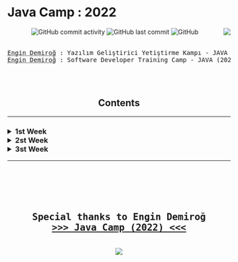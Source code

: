 <h1> Java Camp : 2022 </h1>
<div align="center" width="100%">

<img alt="GitHub commit activity" src="https://img.shields.io/github/commit-activity/w/oncado86/JavaCamp_2022?label=Commit%20Activity&style=plastic">
<img alt="GitHub last commit" src="https://img.shields.io/github/last-commit/oncado86/JavaCamp_2022?label=Last%20Commit&style=plastic">
<img alt="GitHub" src="https://img.shields.io/github/license/oncado86/JavaCamp_2022?label=License&style=plastic">
<img align="right" src="https://visitor-badge.laobi.icu/badge?page_id=oncado86.JavaCamp_2022&right_color=lightgrey&format=true&left_text=My%20Page%20Visitors">
<br>
<br>
<pre>
<abbr title="Eğitmen">Engin Demiroğ</abbr> : Yazılım Geliştirici Yetiştirme Kampı - JAVA (2022)
<abbr title="Instructor">Engin Demiroğ</abbr> : Software Developer Training Camp - JAVA (2022)
</pre>
<br>
<br>
<h2>Contents</h2>
<hr>
<h3>
<div align="left">
<!--Week1-->
<details>
<summary> 1st Week</summary>
<ul>
    <li>
        <details>
            <summary> Education</summary>
                <ul>
                    <li>
                        <a href="https://github.com/oncado86/JavaCamp_2022/tree/JavaCamp2022/Day1/Education/Intro" target="_blank">Intro</a>
                    </li>
                </ul>
        </details>
    </li>
    <li>
        <details>
            <summary> Homeworks</summary>
                <ul>
                    <li>
                        <a href="https://github.com/oncado86/JavaCamp_2022/tree/JavaCamp2022/Day1/Homeworks/h01_HelloWorld" target="_blank">Hello World!</a>
                    </li>
                    <li>
                        <a href="https://github.com/oncado86/JavaCamp_2022/tree/JavaCamp2022/Day1/Homeworks/h02_Variables" target="_blank">Variables</a>
                    </li>
                    <li>
                        <a href="https://github.com/oncado86/JavaCamp_2022/tree/JavaCamp2022/Day1/Homeworks/h03_DataTypes" target="_blank">Data Types</a>
                    </li>
                    <li>
                        <a href="https://github.com/oncado86/JavaCamp_2022/tree/JavaCamp2022/Day1/Homeworks/h04_Conditionals" target="_blank">Conditionals</a>
                    </li>
                    <ul>
                    <li>
                        <a href="https://github.com/oncado86/JavaCamp_2022/tree/JavaCamp2022/Day1/Homeworks/h05_RecapDemo1" target="_blank">Recap Demo 1</a>
                    </li>
                    </ul>
                    <li>
                        <a href="https://github.com/oncado86/JavaCamp_2022/tree/JavaCamp2022/Day1/Homeworks/h06_SwitchDemo" target="_blank">Switch Demo</a>
                    </li>
                    <li>
                        <a href="https://github.com/oncado86/JavaCamp_2022/tree/JavaCamp2022/Day1/Homeworks/h07_LoopDemo" target="_blank">Loop Demo</a>
                    </li>
                    <li>
                        <a href="https://github.com/oncado86/JavaCamp_2022/tree/JavaCamp2022/Day1/Homeworks/h08_ArraysDemo" target="_blank">Arrays Demo</a>
                    </li>
                    <ul>
                    <li>
                        <a href="https://github.com/oncado86/JavaCamp_2022/tree/JavaCamp2022/Day1/Homeworks/h09_RecapDemo2" target="_blank">Recap Demo 2</a>
                    </li>
                    </ul>
                    <li>
                        <a href="https://github.com/oncado86/JavaCamp_2022/tree/JavaCamp2022/Day1/Homeworks/h10_MultiDimensionalArrayDemo" target="_blank">Multi Dimensional Array Demo</a>
                    </li>
                    <li>
                        <a href="https://github.com/oncado86/JavaCamp_2022/tree/JavaCamp2022/Day1/Homeworks/h11_StringsDemo" target="_blank">Strings Demo</a>
                    </li>
                    <li>
                        <a href="https://github.com/oncado86/JavaCamp_2022/tree/JavaCamp2022/Day1/Homeworks/h12_StringsDemo2" target="_blank">Strings Demo 2</a>
                    </li>
                    <li>
                    Mini-Projects:
                    </li>
                        <ul>
                            <li>
                                <a href="https://github.com/oncado86/JavaCamp_2022/tree/JavaCamp2022/Day1/Homeworks/h13_MiniProjeAsalSayi" target="_blank">Prime Number</a>
                            </li>
                        <li>
                            <a href="https://github.com/oncado86/JavaCamp_2022/tree/JavaCamp2022/Day1/Homeworks/h14_MiniProjeSesliHarf" target="_blank">Vowel</a>
                        </li>
                        <li>
                            <a href="https://github.com/oncado86/JavaCamp_2022/tree/JavaCamp2022/Day1/Homeworks/h15_MiniProjeMukemmelSayi" target="_blank">Perfect Number</a>
                        </li>
                        <li>
                            <a href="https://github.com/oncado86/JavaCamp_2022/tree/JavaCamp2022/Day1/Homeworks/h16_miniProjeArkadasSayilar" target="_blank">Friend Numbers</a>
                        </li>
                        <li>
                            <a href="https://github.com/oncado86/JavaCamp_2022/tree/JavaCamp2022/Day1/Homeworks/h17_MiniProjeSayiBulma" target="_blank">Is the number on the list?</a>
                        </li>
                    </ul>
                </ul>
        </details>
    </li>
</ul>
</details>
<!--Week2-->
<details>
<summary> 2st Week</summary>
<ul>
    <li>
        <details>
            <summary> Education</summary>
                <ul>
                    <li>
                        <a href="https://github.com/oncado86/JavaCamp_2022/tree/JavaCamp2022/Day2/Education/OOP_1" target="_blank">OOP : Object-Oriented Programming</a>
                    </li>
                </ul>
        </details>
    </li>
    <li>
        <details>
            <summary> Homeworks</summary>
            <ul>
                <li>
                    <a href ="https://github.com/oncado86/JavaCamp_2022/tree/JavaCamp2022/Day2/Homeworks/h01_Methods" target="_blank">Methods</a>
                </li>
                <li>
                    <a href ="https://github.com/oncado86/JavaCamp_2022/tree/JavaCamp2022/Day2/Homeworks/h02_Methods2" target="_blank">Methods 2</a>
                </li>
                <li>
                    <a href ="https://github.com/oncado86/JavaCamp_2022/tree/JavaCamp2022/Day2/Homeworks/h03_VariableArguments" target="_blank">Variable Arguments</a>
                </li>
                <li>
                    <a href ="https://github.com/oncado86/JavaCamp_2022/tree/JavaCamp2022/Day2/Homeworks/h04_Classes" target="_blank">Classes</a>
                </li>
                <ul>
                    <li>
                        <a href ="https://github.com/oncado86/JavaCamp_2022/tree/JavaCamp2022/Day2/Homeworks/h05_RecapDemo_Classes" target="_blank">Recap Demo</a>
                    </li>
                </ul>
                <li>
                    <a href ="https://github.com/oncado86/JavaCamp_2022/tree/JavaCamp2022/Day2/Homeworks/h06_ClassesWithAttributes_GetterSetter_Constructor" target="_blank">Classes With Attributes & Getter-Setter & Constructor</a>
                </li>
                <li>
                    <a href ="https://github.com/oncado86/JavaCamp_2022/tree/JavaCamp2022/Day2/Homeworks/h07_MethodOverloading" target="_blank">Method Overloading</a>
                </li>
                <li>
                    <a href ="https://github.com/oncado86/JavaCamp_2022/tree/JavaCamp2022/Day2/Homeworks/h08_Inheritance" target="_blank">Inheritance</a>
                </li>
                <li>
                    <a href ="https://github.com/oncado86/JavaCamp_2022/tree/JavaCamp2022/Day2/Homeworks/h09_InheritanceDemo" target="_blank">Inheritance Demo</a>
                </li>
            </ul>
        </details>
    </li>
</ul>
</details>
<!--Week3-->
<details>
<summary> 3st Week</summary>
<ul>
    <li>
        <details>
            <summary> Education</summary>
                <ul>
                    <li>
                        <a href ="https://github.com/oncado86/JavaCamp_2022/tree/JavaCamp2022/Day3/Education/oopWithNLayeredApp" target="_blank">OOP With N Layered App</a>
                    </li>
                </ul>
        </details>
    </li>
    <li>
        <details>
            <summary> Homeworks</summary>
        </details>
    </li>
</ul>
</details>
</div>
</h3>
<hr>
<br>
<br>
<pre>
<h2>
Special thanks to Engin Demiroğ
<b><a href="https://www.youtube.com/watch?v=-XfPd-cQRuo&list=PLqG356ExoxZUGztzAxqIWkkTq8JVa-o3X" target="_blank">>>> Java Camp (2022) <<<</a></b>
</h2>
<img src="https://user-images.githubusercontent.com/77399565/194779564-3374fa9a-aeb9-4fe8-bee0-fddf0b287158.png" class="rounded"/>
</pre>
</div>